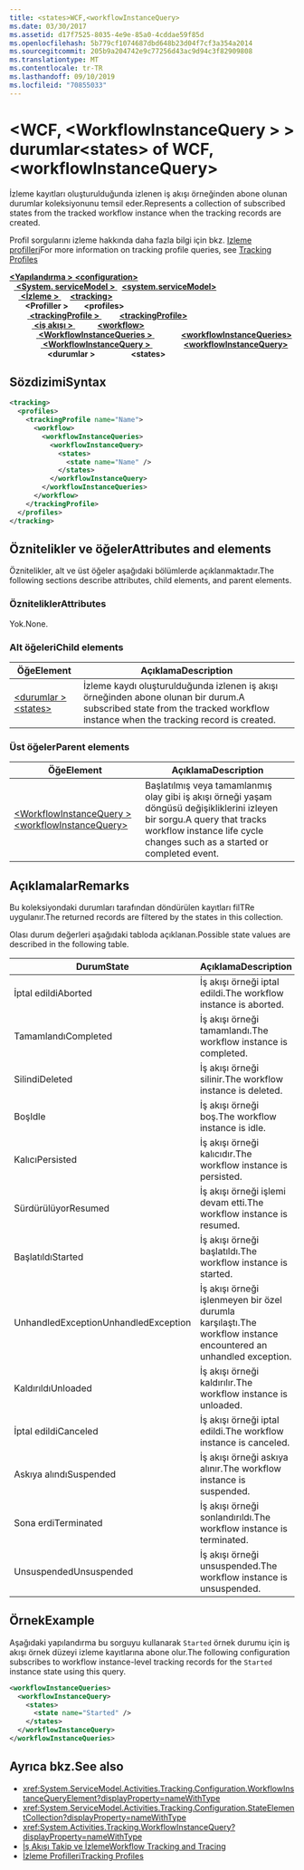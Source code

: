 ```yaml
---
title: <states>WCF,<workflowInstanceQuery>
ms.date: 03/30/2017
ms.assetid: d17f7525-8035-4e9e-85a0-4cddae59f85d
ms.openlocfilehash: 5b779cf1074687dbd648b23d04f7cf3a354a2014
ms.sourcegitcommit: 205b9a204742e9c77256d43ac9d94c3f82909808
ms.translationtype: MT
ms.contentlocale: tr-TR
ms.lasthandoff: 09/10/2019
ms.locfileid: "70855033"
---
```

# <a name="states-of-wcf-workflowinstancequery"></a><span data-ttu-id="b1610-102">\<WCF, \<WorkflowInstanceQuery > > durumlar</span><span class="sxs-lookup"><span data-stu-id="b1610-102">\<states> of WCF, \<workflowInstanceQuery></span></span>

<span data-ttu-id="b1610-103">İzleme kayıtları oluşturulduğunda izlenen iş akışı örneğinden abone olunan durumlar koleksiyonunu temsil eder.</span><span class="sxs-lookup"><span data-stu-id="b1610-103">Represents a collection of subscribed states from the tracked workflow instance when the tracking records are created.</span></span>  
  
<span data-ttu-id="b1610-104">Profil sorgularını izleme hakkında daha fazla bilgi için bkz. [Izleme profilleri](../../../windows-workflow-foundation/tracking-profiles.md)</span><span class="sxs-lookup"><span data-stu-id="b1610-104">For more information on tracking profile queries, see [Tracking Profiles](../../../windows-workflow-foundation/tracking-profiles.md)</span></span>  
  
<span data-ttu-id="b1610-105">[ **\<Yapılandırma >** ](../configuration-element.md)</span><span class="sxs-lookup"><span data-stu-id="b1610-105">[**\<configuration>**](../configuration-element.md)</span></span>\
<span data-ttu-id="b1610-106">&nbsp;&nbsp;[ **\<System. serviceModel >** ](system-servicemodel.md)</span><span class="sxs-lookup"><span data-stu-id="b1610-106">&nbsp;&nbsp;[**\<system.serviceModel>**](system-servicemodel.md)</span></span>\
<span data-ttu-id="b1610-107">&nbsp;&nbsp;&nbsp;&nbsp;[ **\<İzleme >** ](tracking-of-wcf.md)</span><span class="sxs-lookup"><span data-stu-id="b1610-107">&nbsp;&nbsp;&nbsp;&nbsp;[**\<tracking>**](tracking-of-wcf.md)</span></span>\
<span data-ttu-id="b1610-108">&nbsp;&nbsp;&nbsp;&nbsp;&nbsp;&nbsp; **\<Profiller >** </span><span class="sxs-lookup"><span data-stu-id="b1610-108">&nbsp;&nbsp;&nbsp;&nbsp;&nbsp;&nbsp;**\<profiles>**</span></span>\
<span data-ttu-id="b1610-109">&nbsp;&nbsp;&nbsp;&nbsp;&nbsp;&nbsp;&nbsp;&nbsp;[ **\<trackingProfile >** ](trackingprofile-of-wcf.md)</span><span class="sxs-lookup"><span data-stu-id="b1610-109">&nbsp;&nbsp;&nbsp;&nbsp;&nbsp;&nbsp;&nbsp;&nbsp;[**\<trackingProfile>**](trackingprofile-of-wcf.md)</span></span>\
<span data-ttu-id="b1610-110">&nbsp;&nbsp;&nbsp;&nbsp;&nbsp;&nbsp;&nbsp;&nbsp;&nbsp;&nbsp;[ **\<iş akışı >** ](workflow-of-wcf.md)</span><span class="sxs-lookup"><span data-stu-id="b1610-110">&nbsp;&nbsp;&nbsp;&nbsp;&nbsp;&nbsp;&nbsp;&nbsp;&nbsp;&nbsp;[**\<workflow>**](workflow-of-wcf.md)</span></span>\
<span data-ttu-id="b1610-111">&nbsp;&nbsp;&nbsp;&nbsp;&nbsp;&nbsp;&nbsp;&nbsp;&nbsp;&nbsp;&nbsp;&nbsp;[ **\<WorkflowInstanceQueries >** ](workflowinstancequeries-of-wcf.md)</span><span class="sxs-lookup"><span data-stu-id="b1610-111">&nbsp;&nbsp;&nbsp;&nbsp;&nbsp;&nbsp;&nbsp;&nbsp;&nbsp;&nbsp;&nbsp;&nbsp;[**\<workflowInstanceQueries>**](workflowinstancequeries-of-wcf.md)</span></span>\
<span data-ttu-id="b1610-112">&nbsp;&nbsp;&nbsp;&nbsp;&nbsp;&nbsp;&nbsp;&nbsp;&nbsp;&nbsp;&nbsp;&nbsp;&nbsp;&nbsp;[ **\<WorkflowInstanceQuery >** ](workflowinstancequery-of-wcf.md)</span><span class="sxs-lookup"><span data-stu-id="b1610-112">&nbsp;&nbsp;&nbsp;&nbsp;&nbsp;&nbsp;&nbsp;&nbsp;&nbsp;&nbsp;&nbsp;&nbsp;&nbsp;&nbsp;[**\<workflowInstanceQuery>**](workflowinstancequery-of-wcf.md)</span></span>\
<span data-ttu-id="b1610-113">&nbsp;&nbsp;&nbsp;&nbsp;&nbsp;&nbsp;&nbsp;&nbsp;&nbsp;&nbsp;&nbsp;&nbsp;&nbsp;&nbsp;&nbsp;&nbsp; **\<durumlar >**</span><span class="sxs-lookup"><span data-stu-id="b1610-113">&nbsp;&nbsp;&nbsp;&nbsp;&nbsp;&nbsp;&nbsp;&nbsp;&nbsp;&nbsp;&nbsp;&nbsp;&nbsp;&nbsp;&nbsp;&nbsp;**\<states>**</span></span>  
  
## <a name="syntax"></a><span data-ttu-id="b1610-114">Sözdizimi</span><span class="sxs-lookup"><span data-stu-id="b1610-114">Syntax</span></span>  
  
```xml  
<tracking>
  <profiles>
    <trackingProfile name="Name">
      <workflow>
        <workflowInstanceQueries>
          <workflowInstanceQuery>
            <states>
              <state name="Name" />
            </states>
          </workflowInstanceQuery>
        </workflowInstanceQueries>
      </workflow>
    </trackingProfile>
  </profiles>
</tracking>
```  
  
## <a name="attributes-and-elements"></a><span data-ttu-id="b1610-115">Öznitelikler ve öğeler</span><span class="sxs-lookup"><span data-stu-id="b1610-115">Attributes and elements</span></span>

<span data-ttu-id="b1610-116">Öznitelikler, alt ve üst öğeler aşağıdaki bölümlerde açıklanmaktadır.</span><span class="sxs-lookup"><span data-stu-id="b1610-116">The following sections describe attributes, child elements, and parent elements.</span></span>  
  
### <a name="attributes"></a><span data-ttu-id="b1610-117">Öznitelikler</span><span class="sxs-lookup"><span data-stu-id="b1610-117">Attributes</span></span>  

<span data-ttu-id="b1610-118">Yok.</span><span class="sxs-lookup"><span data-stu-id="b1610-118">None.</span></span>  
  
### <a name="child-elements"></a><span data-ttu-id="b1610-119">Alt öğeleri</span><span class="sxs-lookup"><span data-stu-id="b1610-119">Child elements</span></span>
  
|<span data-ttu-id="b1610-120">Öğe</span><span class="sxs-lookup"><span data-stu-id="b1610-120">Element</span></span>|<span data-ttu-id="b1610-121">Açıklama</span><span class="sxs-lookup"><span data-stu-id="b1610-121">Description</span></span>|  
|-------------|-----------------|  
|[<span data-ttu-id="b1610-122">\<durumlar ></span><span class="sxs-lookup"><span data-stu-id="b1610-122">\<states></span></span>](state-of-wcf-workflowinstancequery.md)|<span data-ttu-id="b1610-123">İzleme kaydı oluşturulduğunda izlenen iş akışı örneğinden abone olunan bir durum.</span><span class="sxs-lookup"><span data-stu-id="b1610-123">A subscribed state from the tracked workflow instance when the tracking record is created.</span></span>|  
  
### <a name="parent-elements"></a><span data-ttu-id="b1610-124">Üst öğeler</span><span class="sxs-lookup"><span data-stu-id="b1610-124">Parent elements</span></span>  
  
|<span data-ttu-id="b1610-125">Öğe</span><span class="sxs-lookup"><span data-stu-id="b1610-125">Element</span></span>|<span data-ttu-id="b1610-126">Açıklama</span><span class="sxs-lookup"><span data-stu-id="b1610-126">Description</span></span>|  
|-------------|-----------------|  
|[<span data-ttu-id="b1610-127">\<WorkflowInstanceQuery ></span><span class="sxs-lookup"><span data-stu-id="b1610-127">\<workflowInstanceQuery></span></span>](../windows-workflow-foundation/workflowinstancequery.md)|<span data-ttu-id="b1610-128">Başlatılmış veya tamamlanmış olay gibi iş akışı örneği yaşam döngüsü değişikliklerini izleyen bir sorgu.</span><span class="sxs-lookup"><span data-stu-id="b1610-128">A query that tracks workflow instance life cycle changes such as a started or completed event.</span></span>|  
  
## <a name="remarks"></a><span data-ttu-id="b1610-129">Açıklamalar</span><span class="sxs-lookup"><span data-stu-id="b1610-129">Remarks</span></span>

<span data-ttu-id="b1610-130">Bu koleksiyondaki durumları tarafından döndürülen kayıtları filTRe uygulanır.</span><span class="sxs-lookup"><span data-stu-id="b1610-130">The returned records are filtered by the states in this collection.</span></span>  
  
<span data-ttu-id="b1610-131">Olası durum değerleri aşağıdaki tabloda açıklanan.</span><span class="sxs-lookup"><span data-stu-id="b1610-131">Possible state values are described in the following table.</span></span>  
  
|<span data-ttu-id="b1610-132">Durum</span><span class="sxs-lookup"><span data-stu-id="b1610-132">State</span></span>|<span data-ttu-id="b1610-133">Açıklama</span><span class="sxs-lookup"><span data-stu-id="b1610-133">Description</span></span>|  
|-----------|-----------------|  
|<span data-ttu-id="b1610-134">İptal edildi</span><span class="sxs-lookup"><span data-stu-id="b1610-134">Aborted</span></span>|<span data-ttu-id="b1610-135">İş akışı örneği iptal edildi.</span><span class="sxs-lookup"><span data-stu-id="b1610-135">The workflow instance is aborted.</span></span>|  
|<span data-ttu-id="b1610-136">Tamamlandı</span><span class="sxs-lookup"><span data-stu-id="b1610-136">Completed</span></span>|<span data-ttu-id="b1610-137">İş akışı örneği tamamlandı.</span><span class="sxs-lookup"><span data-stu-id="b1610-137">The workflow instance is completed.</span></span>|  
|<span data-ttu-id="b1610-138">Silindi</span><span class="sxs-lookup"><span data-stu-id="b1610-138">Deleted</span></span>|<span data-ttu-id="b1610-139">İş akışı örneği silinir.</span><span class="sxs-lookup"><span data-stu-id="b1610-139">The workflow instance is deleted.</span></span>|  
|<span data-ttu-id="b1610-140">Boş</span><span class="sxs-lookup"><span data-stu-id="b1610-140">Idle</span></span>|<span data-ttu-id="b1610-141">İş akışı örneği boş.</span><span class="sxs-lookup"><span data-stu-id="b1610-141">The workflow instance is idle.</span></span>|  
|<span data-ttu-id="b1610-142">Kalıcı</span><span class="sxs-lookup"><span data-stu-id="b1610-142">Persisted</span></span>|<span data-ttu-id="b1610-143">İş akışı örneği kalıcıdır.</span><span class="sxs-lookup"><span data-stu-id="b1610-143">The workflow instance is persisted.</span></span>|  
|<span data-ttu-id="b1610-144">Sürdürülüyor</span><span class="sxs-lookup"><span data-stu-id="b1610-144">Resumed</span></span>|<span data-ttu-id="b1610-145">İş akışı örneği işlemi devam etti.</span><span class="sxs-lookup"><span data-stu-id="b1610-145">The workflow instance is resumed.</span></span>|  
|<span data-ttu-id="b1610-146">Başlatıldı</span><span class="sxs-lookup"><span data-stu-id="b1610-146">Started</span></span>|<span data-ttu-id="b1610-147">İş akışı örneği başlatıldı.</span><span class="sxs-lookup"><span data-stu-id="b1610-147">The workflow instance is started.</span></span>|  
|<span data-ttu-id="b1610-148">UnhandledException</span><span class="sxs-lookup"><span data-stu-id="b1610-148">UnhandledException</span></span>|<span data-ttu-id="b1610-149">İş akışı örneği işlenmeyen bir özel durumla karşılaştı.</span><span class="sxs-lookup"><span data-stu-id="b1610-149">The workflow instance encountered an unhandled exception.</span></span>|  
|<span data-ttu-id="b1610-150">Kaldırıldı</span><span class="sxs-lookup"><span data-stu-id="b1610-150">Unloaded</span></span>|<span data-ttu-id="b1610-151">İş akışı örneği kaldırılır.</span><span class="sxs-lookup"><span data-stu-id="b1610-151">The workflow instance is unloaded.</span></span>|  
|<span data-ttu-id="b1610-152">İptal edildi</span><span class="sxs-lookup"><span data-stu-id="b1610-152">Canceled</span></span>|<span data-ttu-id="b1610-153">İş akışı örneği iptal edildi.</span><span class="sxs-lookup"><span data-stu-id="b1610-153">The workflow instance is canceled.</span></span>|  
|<span data-ttu-id="b1610-154">Askıya alındı</span><span class="sxs-lookup"><span data-stu-id="b1610-154">Suspended</span></span>|<span data-ttu-id="b1610-155">İş akışı örneği askıya alınır.</span><span class="sxs-lookup"><span data-stu-id="b1610-155">The workflow instance is suspended.</span></span>|  
|<span data-ttu-id="b1610-156">Sona erdi</span><span class="sxs-lookup"><span data-stu-id="b1610-156">Terminated</span></span>|<span data-ttu-id="b1610-157">İş akışı örneği sonlandırıldı.</span><span class="sxs-lookup"><span data-stu-id="b1610-157">The workflow instance is terminated.</span></span>|  
|<span data-ttu-id="b1610-158">Unsuspended</span><span class="sxs-lookup"><span data-stu-id="b1610-158">Unsuspended</span></span>|<span data-ttu-id="b1610-159">İş akışı örneği unsuspended.</span><span class="sxs-lookup"><span data-stu-id="b1610-159">The workflow instance is unsuspended.</span></span>|  
  
## <a name="example"></a><span data-ttu-id="b1610-160">Örnek</span><span class="sxs-lookup"><span data-stu-id="b1610-160">Example</span></span>

<span data-ttu-id="b1610-161">Aşağıdaki yapılandırma bu sorguyu kullanarak `Started` örnek durumu için iş akışı örnek düzeyi izleme kayıtlarına abone olur.</span><span class="sxs-lookup"><span data-stu-id="b1610-161">The following configuration subscribes to workflow instance-level tracking records for the `Started` instance state using this query.</span></span>  
  
```xml  
<workflowInstanceQueries>
  <workflowInstanceQuery>
    <states>
      <state name="Started" />
    </states>
  </workflowInstanceQuery>
</workflowInstanceQueries>
```  
  
## <a name="see-also"></a><span data-ttu-id="b1610-162">Ayrıca bkz.</span><span class="sxs-lookup"><span data-stu-id="b1610-162">See also</span></span>

- <xref:System.ServiceModel.Activities.Tracking.Configuration.WorkflowInstanceQueryElement?displayProperty=nameWithType>
- <xref:System.ServiceModel.Activities.Tracking.Configuration.StateElementCollection?displayProperty=nameWithType>
- <xref:System.Activities.Tracking.WorkflowInstanceQuery?displayProperty=nameWithType>
- [<span data-ttu-id="b1610-163">İş Akışı Takip ve İzleme</span><span class="sxs-lookup"><span data-stu-id="b1610-163">Workflow Tracking and Tracing</span></span>](../../../windows-workflow-foundation/workflow-tracking-and-tracing.md)
- [<span data-ttu-id="b1610-164">İzleme Profilleri</span><span class="sxs-lookup"><span data-stu-id="b1610-164">Tracking Profiles</span></span>](../../../windows-workflow-foundation/tracking-profiles.md)
